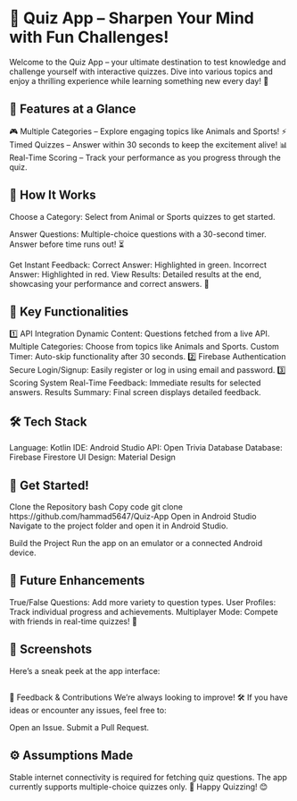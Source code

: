 <h1>🌟 Quiz App – Sharpen Your Mind with Fun Challenges!</h1>
Welcome to the Quiz App – your ultimate destination to test knowledge and challenge yourself with interactive quizzes. Dive into various topics and enjoy a thrilling experience while learning something new every day! 🎯

<h2>🚀 Features at a Glance</h2>
🎮 Multiple Categories – Explore engaging topics like Animals and Sports!
⚡ Timed Quizzes – Answer within 30 seconds to keep the excitement alive!
📊 Real-Time Scoring – Track your performance as you progress through the quiz.

<h2>📝 How It Works</h2>
Choose a Category:
Select from Animal or Sports quizzes to get started.

Answer Questions:
Multiple-choice questions with a 30-second timer. Answer before time runs out! ⏳

Get Instant Feedback:
Correct Answer: Highlighted in green.
Incorrect Answer: Highlighted in red.
View Results:
Detailed results at the end, showcasing your performance and correct answers. 🎉

<h2>🎯 Key Functionalities</h2>
1️⃣ API Integration
Dynamic Content: Questions fetched from a live API.
Multiple Categories: Choose from topics like Animals and Sports.
Custom Timer: Auto-skip functionality after 30 seconds.
2️⃣ Firebase Authentication
Secure Login/Signup: Easily register or log in using email and password.
3️⃣ Scoring System
Real-Time Feedback: Immediate results for selected answers.
Results Summary: Final screen displays detailed feedback.

<h2>🛠️ Tech Stack</h2>
Language: Kotlin
IDE: Android Studio
API: Open Trivia Database
Database: Firebase Firestore
UI Design: Material Design

<h2>📲 Get Started!</h2>
Clone the Repository
bash
Copy code
git clone https://github.com/hammad5647/Quiz-App  
Open in Android Studio
Navigate to the project folder and open it in Android Studio.

Build the Project
Run the app on an emulator or a connected Android device.

<h2>🚀 Future Enhancements</h2>
True/False Questions: Add more variety to question types.
User Profiles: Track individual progress and achievements.
Multiplayer Mode: Compete with friends in real-time quizzes! 🎉

<h2>🎨 Screenshots </h2>
Here’s a sneak peek at the app interface:


<h2></h2>💬 Feedback & Contributions
We’re always looking to improve! 🛠️
If you have ideas or encounter any issues, feel free to:

Open an Issue.
Submit a Pull Request.
<h2>⚙️ Assumptions Made</h2>
Stable internet connectivity is required for fetching quiz questions.
The app currently supports multiple-choice quizzes only.
🎉 Happy Quizzing! 😊
